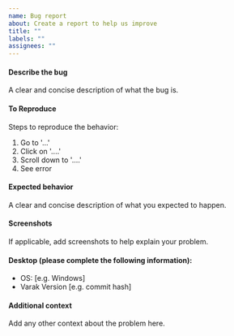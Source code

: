 ```yaml
---
name: Bug report
about: Create a report to help us improve
title: ""
labels: ""
assignees: ""
---
```


#### Describe the bug

A clear and concise description of what the bug is.

#### To Reproduce

Steps to reproduce the behavior:

1. Go to '...'
2. Click on '....'
3. Scroll down to '....'
4. See error

#### Expected behavior

A clear and concise description of what you expected to happen.

#### Screenshots

If applicable, add screenshots to help explain your problem.

#### Desktop (please complete the following information):

-   OS: [e.g. Windows]
-   Varak Version [e.g. commit hash]

#### Additional context

Add any other context about the problem here.
